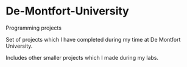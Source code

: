# De-Montfort-University
Programming projects

Set of projects which I have completed during my time at De Montfort University.

Includes other smaller projects which I made during my labs.
